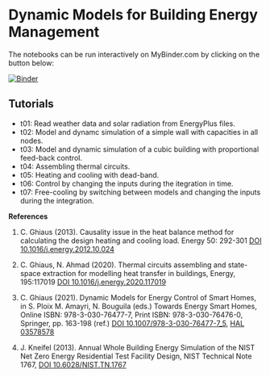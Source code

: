 # Dynamic Models for Building Energy Management

The notebooks can be run interactively on MyBinder.com by clicking on the button below:

[![Binder](https://mybinder.org/badge_logo.svg)](https://mybinder.org/v2/gh/cmg-git/dm4bem/HEAD)

## Tutorials
- t01: Read weather data and solar radiation from EnergyPlus files.
- t02: Model and dynamc simulation of a simple wall with capacities in all nodes.
- t03: Model and dynamic simulation of a cubic building with proportional feed-back control.
- t04: Assembling thermal circuits.
- t05: Heating and cooling with dead-band.
- t06: Control by changing the inputs during the itegration in time.
- t07: Free-cooling by switching between models and changing the inputs during the integration.

**References**

1. C. Ghiaus (2013). Causality issue in the heat balance method for calculating the design heating and cooling load. Energy 50: 292-301
[DOI 10.1016/j.energy.2012.10.024](http://dx.doi.org/10.1016/j.energy.2012.10.024)

2. C. Ghiaus, N. Ahmad (2020). Thermal circuits assembling and state-space extraction for modelling heat transfer in buildings, Energy, 195:117019
[DOI 10.1016/j.energy.2020.117019](https://doi.org/10.1016/j.energy.2020.117019)

3. C. Ghiaus (2021). Dynamic Models for Energy Control of Smart Homes, in S. Ploix M. Amayri, N. Bouguila (eds.) Towards Energy Smart Homes, Online ISBN: 978-3-030-76477-7, Print ISBN: 978-3-030-76476-0, Springer, pp. 163-198 (ref.)
[DOI 10.1007/978-3-030-76477-7_5](https://doi.org/10.1007/978-3-030-76477-7_5), [HAL 03578578](https://hal.archives-ouvertes.fr/hal-03578578/document)

4. J. Kneifel (2013). Annual Whole Building Energy Simulation of the NIST Net Zero Energy Residential Test Facility Design, NIST Technical Note 1767, [DOI 10.6028/NIST.TN.1767](https://doi.org/10.6028/NIST.TN.1767)
